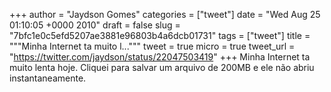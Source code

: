 
+++
author = "Jaydson Gomes"
categories = ["tweet"]
date = "Wed Aug 25 01:10:05 +0000 2010"
draft = false
slug = "7bfc1e0c5efd5207ae3881e96803b4a6dcb01731"
tags = ["tweet"]
title = """Minha Internet ta muito l..."""
tweet = true
micro = true
tweet_url = "https://twitter.com/jaydson/status/22047503419"
+++
Minha Internet ta muito lenta hoje. Cliquei para salvar um arquivo de 200MB e ele não abriu instantaneamente.
